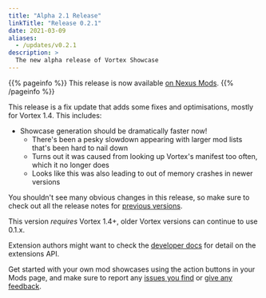 ```yaml
---
title: "Alpha 2.1 Release"
linkTitle: "Release 0.2.1"
date: 2021-03-09
aliases:
  - /updates/v0.2.1
description: >
  The new alpha release of Vortex Showcase
---
```


{{% pageinfo %}}
This release is now available [on Nexus Mods](https://www.nexusmods.com/site/mods/145?tab=files).
{{% /pageinfo %}}

This release is a fix update that adds some fixes and optimisations, mostly for Vortex 1.4. This includes:

- Showcase generation should be dramatically faster now!
  - There's been a pesky slowdown appearing with larger mod lists that's been hard to nail down
  - Turns out it was caused from looking up Vortex's manifest too often, which it no longer does
  - Looks like this was also leading to out of memory crashes in newer versions

You shouldn't see many obvious changes in this release, so make sure to check out all the release notes for [previous versions](/updates).

This version *requires* Vortex 1.4+, older Vortex versions can continue to use 0.1.x.

Extension authors might want to check the [developer docs](/docs/developer/extensions) for detail on the extensions API.

Get started with your own mod showcases using the action buttons in your Mods page, and make sure to report any [issues you find](https://github.com/agc93/vortex-showcase) or [give any feedback](https://www.nexusmods.com/site/mods/145?tab=posts).